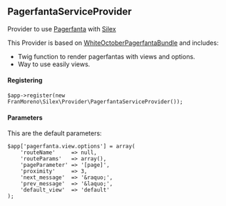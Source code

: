 ## PagerfantaServiceProvider

Provider to use [Pagerfanta](https://github.com/whiteoctober/Pagerfanta) with [Silex](https://github.com/fabpot/Silex)

This Provider is based on [WhiteOctoberPagerfantaBundle](https://github.com/whiteoctober/WhiteOctoberPagerfantaBundle) and includes:
  * Twig function to render pagerfantas with views and options.
  * Way to use easily views.

#### Registering

```
$app->register(new FranMoreno\Silex\Provider\PagerfantaServiceProvider());
```

#### Parameters

This are the default parameters:

```
$app['pagerfanta.view.options'] = array(
    'routeName'     => null,
    'routeParams'   => array(),
    'pageParameter' => '[page]',
    'proximity'     => 3,
    'next_message'  => '&raquo;',
    'prev_message'  => '&laquo;',
    'default_view'  => 'default'
);
```
